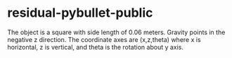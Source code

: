 # residual-pybullet-public

The object is a square with side length of 0.06 meters. Gravity points in the negative z direction. The coordinate axes are (x,z,theta) where x is horizontal, z is vertical, and theta is the rotation about y axis.
